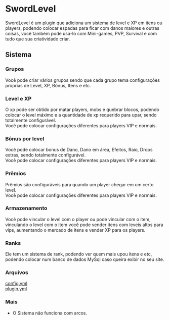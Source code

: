 # SwordLevel
SwordLevel é um plugin que adiciona um sistema de level e XP em itens ou players, podendo colocar espadas para ficar com danos maiores e outras coisas, você também pode usa-lo com Mini-games, PVP, Survival e com tudo que sua criatividade criar.

## Sistema

### Grupos
Você pode criar vários grupos sendo que cada grupo tema configurações próprias de Level, XP, Bônus, Itens e etc.

### Level e XP
O xp pode ser obtido por matar players, mobs e quebrar blocos, podendo colocar o level máximo e a quantidade de xp requerido para upar, sendo totalmente configurável.  
Você pode colocar configurações diferentes para players VIP e normais.

### Bônus por level
Você pode colocar bonus de Dano, Dano em área, Efeitos, Raio, Drops extras, sendo totalmente configurável.  
Você pode colocar configurações diferentes para players VIP e normais.

### Prêmios
Prêmios são configuráveis para quando um player chegar em um certo level.  
Você pode colocar configurações diferentes para players VIP e normais.

### Armazenamento
Você pode vincular o level com o player ou pode vincular com o item, vinculando o level com o item você pode vender itens com leveis altos para vips, aumentando o mercado de itens e vender XP para os players.

### Ranks
Ele tem um sistema de rank, podendo ver quem mais upou itens e etc, podendo colocar num banco de dados MySql caso queira exibir no seu site.

### Arquivos
[config.yml](http://www.nathanalmeida.com.br/plugins/config/SwordLevel.yml)  
[plugin.yml](http://www.nathanalmeida.com.br/plugins/yml/SwordLevel.yml)

### Mais
- O Sistema não funciona com arcos.
